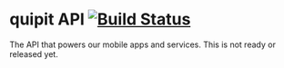 # quipit API [![Build Status](https://travis-ci.org/quipit/quipit-api.svg?branch=master)](https://travis-ci.org/quipit/quipit-api)

The API that powers our mobile apps and services. This is not ready or released yet.
